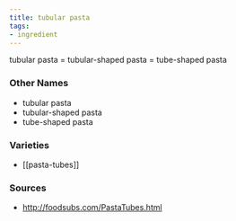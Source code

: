 ```yaml
---
title: tubular pasta
tags:
- ingredient
---
```

tubular pasta = tubular-shaped pasta = tube-shaped pasta

### Other Names

* tubular pasta
* tubular-shaped pasta
* tube-shaped pasta

### Varieties

* [[pasta-tubes]]

### Sources
* http://foodsubs.com/PastaTubes.html
